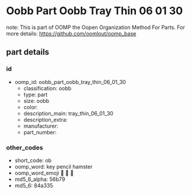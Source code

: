 # Oobb Part Oobb Tray Thin 06 01 30  

note: This is part of OOMP the Oopen Organization Method For Parts. For more details: https://github.com/oomlout/oomp_base

##  part details





### id
* oomp_id: oobb_part_oobb_tray_thin_06_01_30
  * classification: oobb
  * type: part
  * size: oobb
  * color: 
  * description_main: tray_thin_06_01_30
  * description_extra: 
  * manufacturer: 
  * part_number: 

### other_codes
* short_code: ob
* oomp_word: key pencil hamster
* oomp_word_emoji :key: :pencil: :hamster:
* md5_6_alpha: 56b79
* md5_6: 84a335